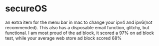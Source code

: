 # secureOS
an extra item for the menu bar in mac to change your ipv4 and ipv6(not recommended). This also has a disposable email function, glitchy, but functional. I am most proud of the ad block, it scored a 97% on ad block test, while your average web store ad block scored 68%
